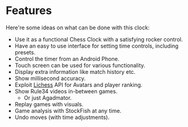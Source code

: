 # Features
Here're some ideas on what can be done with this clock:
* Use it as a functional Chess Clock with a satisfying rocker control.
* Have an easy to use interface for setting time controls, including presets.
* Control the timer from an Android Phone.
* Touch screen can be used for various functionality.
* Display extra information like match history etc.
* Show millisecond accuracy.
* Exploit [Lichess](wwww.lichess.org) API for Avatars and player ranking.
* Show Rule34 videos in-between games.
  * Or just Agadmator.
* Replay games with visuals.
* Game analysis with StockFish at any time.
* Undo moves (with time adjustments).

